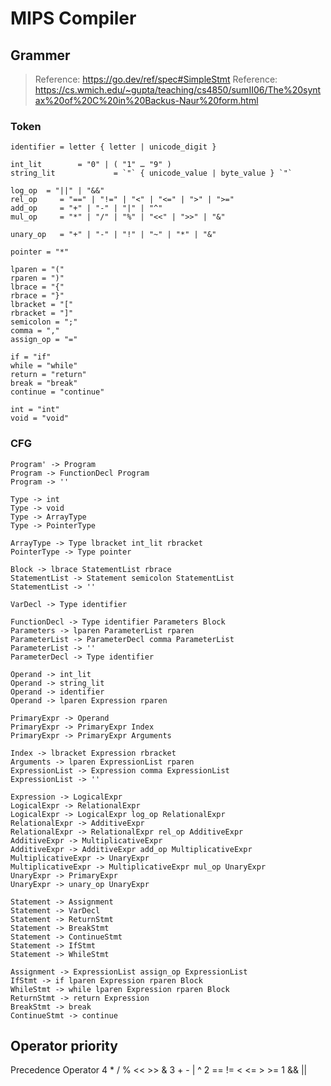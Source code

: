 # MIPS Compiler

## Grammer
> Reference: https://go.dev/ref/spec#SimpleStmt
> Reference: https://cs.wmich.edu/~gupta/teaching/cs4850/sumII06/The%20syntax%20of%20C%20in%20Backus-Naur%20form.html

### Token
```
identifier = letter { letter | unicode_digit }

int_lit        = "0" | ( "1" … "9" )
string_lit             = `"` { unicode_value | byte_value } `"`

log_op  = "||" | "&&"
rel_op     = "==" | "!=" | "<" | "<=" | ">" | ">="
add_op     = "+" | "-" | "|" | "^"
mul_op     = "*" | "/" | "%" | "<<" | ">>" | "&"

unary_op   = "+" | "-" | "!" | "~" | "*" | "&"

pointer = "*"

lparen = "("
rparen = ")"
lbrace = "{"
rbrace = "}"
lbracket = "["
rbracket = "]"
semicolon = ";"
comma = ","
assign_op = "="

if = "if"
while = "while"
return = "return"
break = "break"
continue = "continue"

int = "int"
void = "void"
```
### CFG
```
Program' -> Program
Program -> FunctionDecl Program
Program -> ''

Type -> int
Type -> void
Type -> ArrayType
Type -> PointerType

ArrayType -> Type lbracket int_lit rbracket
PointerType -> Type pointer

Block -> lbrace StatementList rbrace
StatementList -> Statement semicolon StatementList
StatementList -> ''

VarDecl -> Type identifier

FunctionDecl -> Type identifier Parameters Block
Parameters -> lparen ParameterList rparen
ParameterList -> ParameterDecl comma ParameterList
ParameterList -> ''
ParameterDecl -> Type identifier

Operand -> int_lit
Operand -> string_lit
Operand -> identifier
Operand -> lparen Expression rparen

PrimaryExpr -> Operand
PrimaryExpr -> PrimaryExpr Index
PrimaryExpr -> PrimaryExpr Arguments

Index -> lbracket Expression rbracket
Arguments -> lparen ExpressionList rparen
ExpressionList -> Expression comma ExpressionList
ExpressionList -> ''

Expression -> LogicalExpr
LogicalExpr -> RelationalExpr
LogicalExpr -> LogicalExpr log_op RelationalExpr
RelationalExpr -> AdditiveExpr
RelationalExpr -> RelationalExpr rel_op AdditiveExpr
AdditiveExpr -> MultiplicativeExpr
AdditiveExpr -> AdditiveExpr add_op MultiplicativeExpr
MultiplicativeExpr -> UnaryExpr
MultiplicativeExpr -> MultiplicativeExpr mul_op UnaryExpr
UnaryExpr -> PrimaryExpr 
UnaryExpr -> unary_op UnaryExpr

Statement -> Assignment
Statement -> VarDecl
Statement -> ReturnStmt
Statement -> BreakStmt
Statement -> ContinueStmt
Statement -> IfStmt
Statement -> WhileStmt

Assignment -> ExpressionList assign_op ExpressionList
IfStmt -> if lparen Expression rparen Block
WhileStmt -> while lparen Expression rparen Block
ReturnStmt -> return Expression
BreakStmt -> break
ContinueStmt -> continue
```

## Operator priority

  Precedence    Operator
      4             *  /  %  <<  >>  &
      3             +  -  |  ^
      2             ==  !=  <  <=  >  >=
      1             && ||
